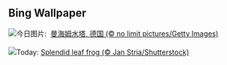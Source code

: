 ## Bing Wallpaper
![](https://www.bing.com/th?id=OHR.WatertowerMannheim_ZH-CN0692039329_UHD.jpg&w=1000)今日图片: &nbsp;[曼海姆水塔, 德国 (© no limit pictures/Getty Images)](https://www.bing.com/th?id=OHR.WatertowerMannheim_ZH-CN0692039329_UHD.jpg)
<br><br/>
![](https://www.bing.com/th?id=OHR.SplendidFrog_EN-US9346105347_UHD.jpg&w=1000)Today: [Splendid leaf frog (© Jan Stria/Shutterstock)](https://www.bing.com/th?id=OHR.SplendidFrog_EN-US9346105347_UHD.jpg)
<br><br/>
